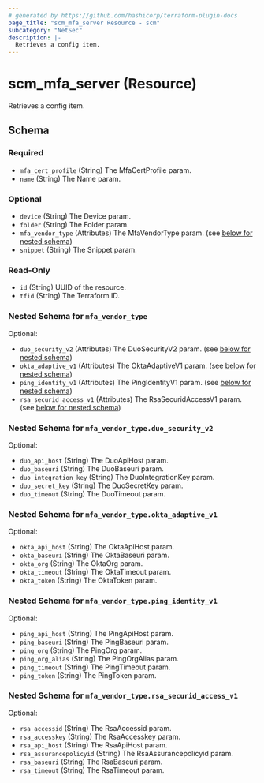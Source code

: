 ```yaml
---
# generated by https://github.com/hashicorp/terraform-plugin-docs
page_title: "scm_mfa_server Resource - scm"
subcategory: "NetSec"
description: |-
  Retrieves a config item.
---
```


# scm_mfa_server (Resource)

Retrieves a config item.



<!-- schema generated by tfplugindocs -->
## Schema

### Required

- `mfa_cert_profile` (String) The MfaCertProfile param.
- `name` (String) The Name param.

### Optional

- `device` (String) The Device param.
- `folder` (String) The Folder param.
- `mfa_vendor_type` (Attributes) The MfaVendorType param. (see [below for nested schema](#nestedatt--mfa_vendor_type))
- `snippet` (String) The Snippet param.

### Read-Only

- `id` (String) UUID of the resource.
- `tfid` (String) The Terraform ID.

<a id="nestedatt--mfa_vendor_type"></a>
### Nested Schema for `mfa_vendor_type`

Optional:

- `duo_security_v2` (Attributes) The DuoSecurityV2 param. (see [below for nested schema](#nestedatt--mfa_vendor_type--duo_security_v2))
- `okta_adaptive_v1` (Attributes) The OktaAdaptiveV1 param. (see [below for nested schema](#nestedatt--mfa_vendor_type--okta_adaptive_v1))
- `ping_identity_v1` (Attributes) The PingIdentityV1 param. (see [below for nested schema](#nestedatt--mfa_vendor_type--ping_identity_v1))
- `rsa_securid_access_v1` (Attributes) The RsaSecuridAccessV1 param. (see [below for nested schema](#nestedatt--mfa_vendor_type--rsa_securid_access_v1))

<a id="nestedatt--mfa_vendor_type--duo_security_v2"></a>
### Nested Schema for `mfa_vendor_type.duo_security_v2`

Optional:

- `duo_api_host` (String) The DuoApiHost param.
- `duo_baseuri` (String) The DuoBaseuri param.
- `duo_integration_key` (String) The DuoIntegrationKey param.
- `duo_secret_key` (String) The DuoSecretKey param.
- `duo_timeout` (String) The DuoTimeout param.


<a id="nestedatt--mfa_vendor_type--okta_adaptive_v1"></a>
### Nested Schema for `mfa_vendor_type.okta_adaptive_v1`

Optional:

- `okta_api_host` (String) The OktaApiHost param.
- `okta_baseuri` (String) The OktaBaseuri param.
- `okta_org` (String) The OktaOrg param.
- `okta_timeout` (String) The OktaTimeout param.
- `okta_token` (String) The OktaToken param.


<a id="nestedatt--mfa_vendor_type--ping_identity_v1"></a>
### Nested Schema for `mfa_vendor_type.ping_identity_v1`

Optional:

- `ping_api_host` (String) The PingApiHost param.
- `ping_baseuri` (String) The PingBaseuri param.
- `ping_org` (String) The PingOrg param.
- `ping_org_alias` (String) The PingOrgAlias param.
- `ping_timeout` (String) The PingTimeout param.
- `ping_token` (String) The PingToken param.


<a id="nestedatt--mfa_vendor_type--rsa_securid_access_v1"></a>
### Nested Schema for `mfa_vendor_type.rsa_securid_access_v1`

Optional:

- `rsa_accessid` (String) The RsaAccessid param.
- `rsa_accesskey` (String) The RsaAccesskey param.
- `rsa_api_host` (String) The RsaApiHost param.
- `rsa_assurancepolicyid` (String) The RsaAssurancepolicyid param.
- `rsa_baseuri` (String) The RsaBaseuri param.
- `rsa_timeout` (String) The RsaTimeout param.
